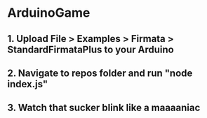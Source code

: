 # ArduinoGame

## 1. Upload File > Examples > Firmata > StandardFirmataPlus to your Arduino

## 2. Navigate to repos folder and run "node index.js"

## 3. Watch that sucker blink like a maaaaniac
